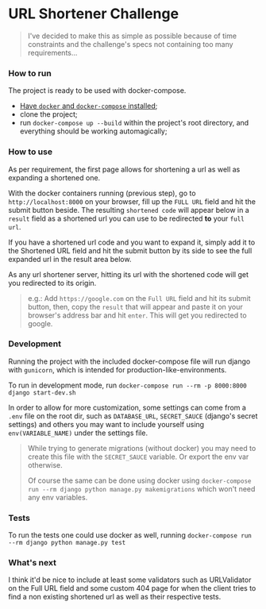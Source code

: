 # URL Shortener Challenge

> I've decided to make this as simple as possible because of time constraints
>and the challenge's specs not containing too many requirements...

### How to run
The project is ready to be used with docker-compose.

- [Have `docker` and `docker-compose` installed](https://docs.docker.com/compose/install/);
- clone the project;
- run `docker-compose up --build` within the project's root directory, and 
everything should be working automagically;

### How to use
As per requirement, the first page allows for shortening a url as well as expanding a shortened one.

With the docker containers running (previous step), go to `http://localhost:8000` on your browser, 
fill up the `FULL URL` field and hit the submit button beside. The
resulting `shortened code` will appear below in a `result` field as a shortened url you can use
to be redirected **to** your `full url`.

If you have a shortened url code and you want to expand it, simply add it to the Shortened URL 
field and hit the submit button by its side to see the full expanded url in the result area below.

As any url shortener server, hitting its url with the shortened code will get you redirected
to its origin.
> e.g.: Add `https://google.com` on the `Full URL` field and hit its submit button, then, copy
>the `result` that will appear and paste it on your browser's address bar and hit `enter`. This
>will get you redirected to google.

### Development
Running the project with the included docker-compose file will run django with `gunicorn`, which
is intended for production-like-environments.

To run in development mode, run `docker-compose run --rm -p 8000:8000 django start-dev.sh`

In order to allow for more customization, some settings can come from a `.env` file on the root dir,
such as `DATABASE_URL`, `SECRET_SAUCE` (django's secret settings) and others you may want to include
yourself using `env(VARIABLE_NAME)` under the settings file.
> While trying to generate migrations (without docker) you may need to create this file with the `SECRET_SAUCE` variable.
> Or export the env var otherwise.
>
> Of course the same can be done using docker using `docker-compose run --rm django python manage.py makemigrations` 
> which won't need any env variables.

### Tests
To run the tests one could use docker as well, running `docker-compose run --rm django python manage.py test`

### What's next
I think it'd be nice to include at least some validators such as URLValidator on the Full URL field
and some custom 404 page for when the client tries to find a non existing shortened url as
well as their respective tests.